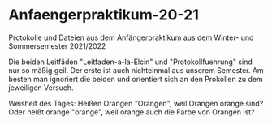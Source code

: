 # Anfaengerpraktikum-20-21
Protokolle und Dateien aus dem Anfängerpraktikum aus dem Winter- und Sommersemester 2021/2022

Die beiden Leitfäden "Leitfaden-a-la-Elcin" und "Protokollfuehrung" sind nur so mäßig geil.
Der erste ist auch nichteinmal aus unserem Semester. Am besten man ignoriert die beiden und orientiert sich an
den Prokollen zu dem jeweiligen Versuch.

Weisheit des Tages:
Heißen Orangen "Orangen", weil Orangen orange sind? Oder heißt orange "orange", weil orange auch die Farbe von Orangen ist?